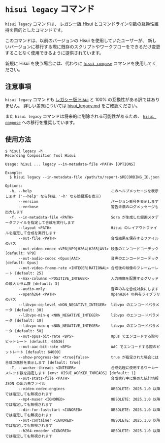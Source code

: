 # `hisui legacy` コマンド

`hisui legacy` コマンドは、 [レガシー版 Hisui] とコマンドライン引数の互換性維持を目的としたコマンドです。

[レガシー版 Hisui]: https://github.com/shiguredo/hisui-legacy

このコマンドは、以前のバージョンの Hisui を使用していたユーザーが、
新しいバージョンに移行する際に既存のスクリプトやワークフローをできるだけ変更することなく使用できるように提供されています。

新規に Hisui を使う場合には、代わりに [`hisui compose`](command_compose.md) コマンドを使用してください。

## 注意事項

`hisui legacy` コマンドも [レガシー版 Hisui] と 100% の互換性がある訳ではありません。
詳しい差異については [hisui_legacy\.md](hisui_legacy.md) をご確認ください。

また `hisui legacy` コマンドは将来的に削除される可能性があるため、 [`hisui compose`](command_compose.md) への移行を推奨しています。

## 使用方法

```console
$ hisui legacy -h
Recording Composition Tool Hisui

Usage: hisui ... legacy --in-metadata-file <PATH> [OPTIONS]

Example:
  $ hisui legacy --in-metadata-file /path/to/report-$RECORDING_ID.json

Options:
  -h, --help                                    このヘルプメッセージを表示します ('--help' なら詳細、'-h' なら簡易版を表示)
      --version                                 バージョン番号を表示します
      --verbose                                 警告未満のログメッセージも出力します
  -f, --in-metadata-file <PATH>                 Sora が生成した録画メタデータファイルを指定して合成を実行します
      --layout <PATH>                           Hisui のレイアウトファイルを指定して合成を実行します
      --out-file <PATH>                         合成結果を保存するファイルのパス
      --out-video-codec <VP8|VP9|H264|H265|AV1> 映像のエンコードコーデック [default: VP9]
      --out-audio-codec <Opus|AAC>              音声のエンコードコーデック [default: Opus]
      --out-video-frame-rate <INTEGER|RATIONAL> 合成後の映像のフレームーレート [default: 25]
      --max-columns <POSITIVE_INTEGER>          入力映像を配置するグリッドの最大カラム数 [default: 3]
      --audio-only                              音声のみを合成対象にします
      --openh264 <PATH>                         OpenH264 の共有ライブラリのパス
      --libvpx-cq-level <NON_NEGATIVE_INTEGER>  libvpx のエンコードパラメータ [default: 30]
      --libvpx-min-q <NON_NEGATIVE_INTEGER>     libvpx のエンコードパラメータ [default: 10]
      --libvpx-max-q <NON_NEGATIVE_INTEGER>     libvpx のエンコードパラメータ [default: 50]
      --out-opus-bit-rate <BPS>                 Opus でエンコードする際のビットレート [default: 65536]
      --out-aac-bit-rate <BPS>                  AAC でエンコードする際のビットレート [default: 64000]
      --show-progress-bar <true|false>          true が指定された場合には合成の進捗を表示します [default: true]
  -T, --worker-threads <INTEGER>                合成処理に使用するワーカースレッド数を指定します [env: HISUI_WORKER_THREADS] [default: 1]
      --out-stats-file <PATH>                   合成実行中に集めた統計情報 JSON の出力先ファイル
      --video-codec-engines                     OBSOLETE: 2025.1.0 以降では指定しても無視されます
      --mp4-muxer <IGNORED>                     OBSOLETE: 2025.1.0 以降では指定しても無視されます
      --dir-for-faststart <IGNORED>             OBSOLETE: 2025.1.0 以降では指定しても無視されます
      --out-container <IGNORED>                 OBSOLETE: 2025.1.0 以降では指定しても無視されます
      --h264-encoder <IGNORED>                  OBSOLETE: 2025.1.0 以降では指定しても無視されます
```

